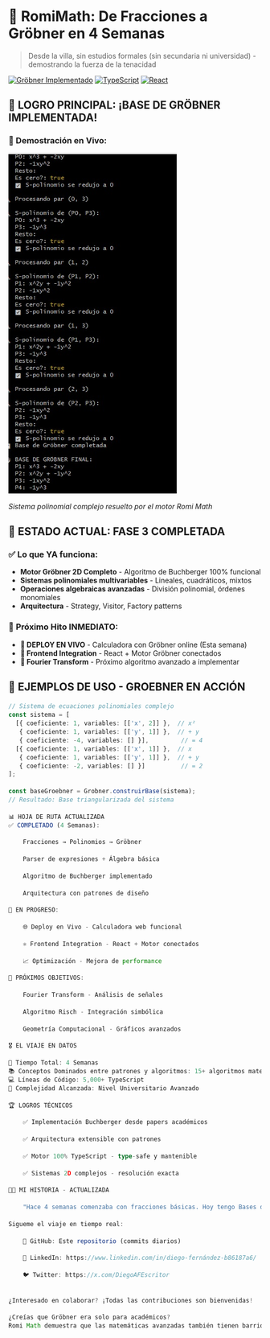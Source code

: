 # 🧮 RomiMath: **De Fracciones a Gröbner en 4 Semanas**

> Desde la villa, sin estudios formales (sin secundaria ni universidad) - demostrando la fuerza de la tenacidad

[![Gröbner Implementado](https://img.shields.io/badge/Gröbner-100%25_funcional-brightgreen)]()
[![TypeScript](https://img.shields.io/badge/TypeScript-Engine-blue)]()
[![React](https://img.shields.io/badge/React-Frontend-61dafb)]()

## 🎯 **LOGRO PRINCIPAL: ¡BASE DE GRÖBNER IMPLEMENTADA!**

### 📸 Demostración en Vivo:
![Captura de Consola - Gröbner Funcionando](https://github.com/diegoofernandez/calculadora-js/blob/main/src/assets/img/pruebagrobner4.jpg)

*Sistema polinomial complejo resuelto por el motor Romi Math*

## 🚀 **ESTADO ACTUAL: FASE 3 COMPLETADA**

### ✅ **Lo que YA funciona:**
- **Motor Gröbner 2D Completo** - Algoritmo de Buchberger 100% funcional
- **Sistemas polinomiales multivariables** - Lineales, cuadráticos, mixtos
- **Operaciones algebraicas avanzadas** - División polinomial, órdenes monomiales
- **Arquitectura** - Strategy, Visitor, Factory patterns

### 🎯 **Próximo Hito INMEDIATO:**
- **🚀 DEPLOY EN VIVO** - Calculadora con Gröbner online (Esta semana)
- **📱 Frontend Integration** - React + Motor Gröbner conectados
- **🎯 Fourier Transform** - Próximo algoritmo avanzado a implementar



## 🎪 **EJEMPLOS DE USO - GROEBNER EN ACCIÓN**

```typescript
// Sistema de ecuaciones polinomiales complejo
const sistema = [
  [{ coeficiente: 1, variables: [['x', 2]] },  // x²
   { coeficiente: 1, variables: [['y', 1]] },  // + y  
   { coeficiente: -4, variables: [] }],         // = 4
  [{ coeficiente: 1, variables: [['x', 1]] },  // x
   { coeficiente: 1, variables: [['y', 1]] },  // + y
   { coeficiente: -2, variables: [] }]          // = 2
];

const baseGroebner = Grobner.construirBase(sistema);
// Resultado: Base triangularizada del sistema

📊 HOJA DE RUTA ACTUALIZADA
✅ COMPLETADO (4 Semanas):

    Fracciones → Polinomios → Gröbner

    Parser de expresiones + Álgebra básica

    Algoritmo de Buchberger implementado

    Arquitectura con patrones de diseño

🔄 EN PROGRESO:

    🌐 Deploy en Vivo - Calculadora web funcional

    ⚛️ Frontend Integration - React + Motor conectados

    📈 Optimización - Mejora de performance

🎯 PRÓXIMOS OBJETIVOS:

    Fourier Transform - Análisis de señales

    Algoritmo Risch - Integración simbólica

    Geometría Computacional - Gráficos avanzados

🎖️ EL VIAJE EN DATOS

📅 Tiempo Total: 4 Semanas
📚 Conceptos Dominados entre patrones y algoritmos: 15+ algoritmos matemáticos
💻 Líneas de Código: 5,000+ TypeScript
🎯 Complejidad Alcanzada: Nivel Universitario Avanzado

🏆 LOGROS TÉCNICOS

    ✅ Implementación Buchberger desde papers académicos

    ✅ Arquitectura extensible con patrones 

    ✅ Motor 100% TypeScript - type-safe y mantenible

    ✅ Sistemas 2D complejos - resolución exacta

👨‍💻 MI HISTORIA - ACTUALIZADA

    "Hace 4 semanas comenzaba con fracciones básicas. Hoy tengo Bases de Gröbner funcionando. Este repositorio es la prueba de que la determinación puede comprimir años de aprendizaje en semanas."

Sigueme el viaje en tiempo real:

    🐙 GitHub: Este repositorio (commits diarios)

    💼 LinkedIn: https://www.linkedin.com/in/diego-fernández-b86187a6/

    🐦 Twitter: https://x.com/DiegoAFEscritor


¿Interesado en colaborar? ¡Todas las contribuciones son bienvenidas!

¿Creías que Gröbner era solo para académicos?
Romi Math demuestra que las matemáticas avanzadas también tienen barrio.
